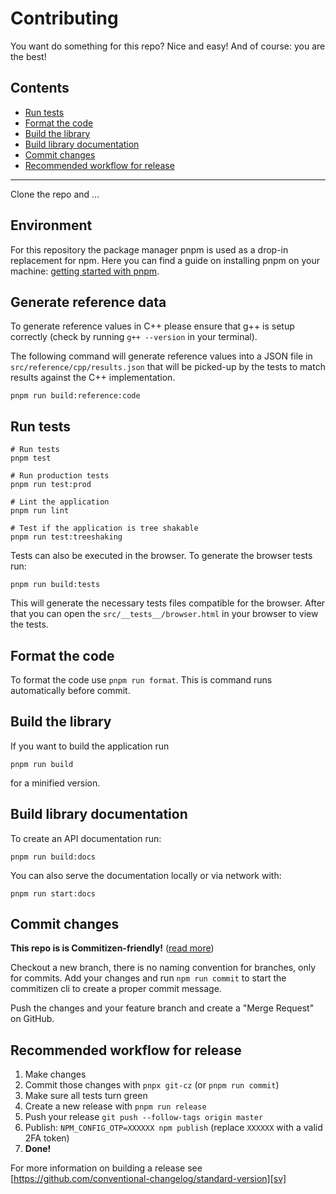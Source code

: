 # Contributing

You want do something for this repo? Nice and easy! And of course: you
are the best!

## Contents

- [Run tests](#run-tests)
- [Format the code](#format-the-code)
- [Build the library](#build-the-library)
- [Build library documentation](#build-library-documentation)
- [Commit changes](#commit-changes)
- [Recommended workflow for release](#recommended-workflow-for-release)

---

Clone the repo and ...

## Environment

For this repository the package manager pnpm is used as a drop-in replacement for npm. Here you can find a guide on installing pnpm on your machine: [getting started with pnpm](pnurl).

## Generate reference data

To generate reference values in C++ please ensure that g++ is setup correctly (check by running `g++ --version` in your terminal).

The following command will generate reference values into a JSON file in `src/reference/cpp/results.json` that will be picked-up by the tests to match results against the C++ implementation.

```shell script
pnpm run build:reference:code
```

## Run tests

```shell script
# Run tests
pnpm test

# Run production tests
pnpm run test:prod

# Lint the application
pnpm run lint

# Test if the application is tree shakable
pnpm run test:treeshaking
```

Tests can also be executed in the browser. To generate the browser tests run:

```shell script
pnpm run build:tests
```

This will generate the necessary tests files compatible for the browser. After that you can open the `src/__tests__/browser.html` in your browser to view the tests.

## Format the code

To format the code use `pnpm run format`. This is command runs automatically before commit.

## Build the library

If you want to build the application run

```shell script
pnpm run build
```

for a minified version.

## Build library documentation

To create an API documentation run:

```shell script
pnpm run build:docs
```

You can also serve the documentation locally or via network with:

```shell script
pnpm run start:docs
```

## Commit changes

**This repo is is Commitizen-friendly!** ([read more][czcli])

Checkout a new branch, there is no naming convention for branches, only for commits. Add your changes and run `npm run commit` to start the commitizen cli to create a proper commit message.

Push the changes and your feature branch and create a "Merge Request" on GitHub.

## Recommended workflow for release

1.  Make changes
2.  Commit those changes with `pnpx git-cz` (or `pnpm run commit`)
3.  Make sure all tests turn green
4.  Create a new release with `pnpm run release`
5.  Push your release `git push --follow-tags origin master`
6.  Publish: `NPM_CONFIG_OTP=XXXXXX npm publish` (replace `XXXXXX` with a valid 2FA token)
7.  **Done!**

For more information on building a release see [https://github.com/conventional-changelog/standard-version][sv]

[czcli]: http://commitizen.github.io/cz-cli/
[sv]: https://github.com/conventional-changelog/standard-version
[karma]: https://karma-runner.github.io/1.0/index.html
[pnurl]: https://pnpm.js.org/docs/en/installation.html

